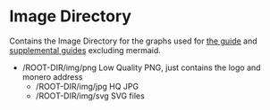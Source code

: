 # Image Directory
Contains the Image Directory for the graphs used for [the guide](../README.md) and [supplemental guides](../markdown) excluding mermaid.
* /ROOT-DIR/img/png Low Quality PNG, just contains the logo and monero address
  * /ROOT-DIR/img/jpg HQ JPG
  * /ROOT-DIR/img/svg SVG files
